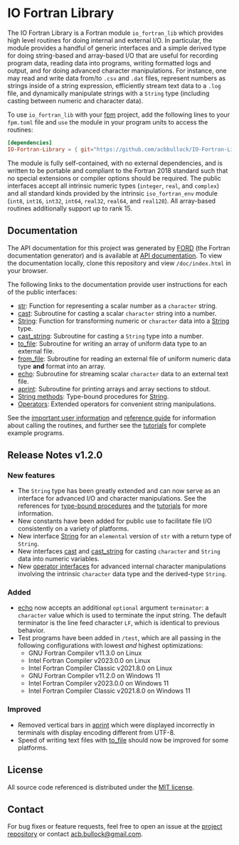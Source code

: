 # IO Fortran Library

The IO Fortran Library is a Fortran module `io_fortran_lib` which provides high level routines for doing internal and external I/O. In particular, the module provides a handful of generic interfaces and a simple derived type for doing string-based and array-based I/O that are useful for recording program data, reading data into programs, writing formatted logs and output, and for doing advanced character manipulations. For instance, one may read and write data from/to `.csv` and `.dat` files, represent numbers as strings inside of a string expression, efficiently stream text data to a `.log` file, and dynamically manipulate strings with a `String` type (including casting between numeric and character data).

To use `io_fortran_lib` with your [fpm](https://github.com/fortran-lang/fpm) project, add the following lines to your `fpm.toml` file and `use` the module in your program units to access the routines:

```toml
[dependencies]
IO-Fortran-Library = { git="https://github.com/acbbullock/IO-Fortran-Library", branch="main" }
```

The module is fully self-contained, with no external dependencies, and is written to be portable and compliant to the Fortran 2018 standard such that no special extensions or compiler options should be required. The public interfaces accept all intrinsic numeric types (`integer`, `real`, and `complex`) and all standard kinds provided by the intrinsic `iso_fortran_env` module (`int8`, `int16`, `int32`, `int64`, `real32`, `real64`, and `real128`). All array-based routines additionally support up to rank 15.

## Documentation

The API documentation for this project was generated by [FORD](https://github.com/Fortran-FOSS-Programmers/ford) (the Fortran documentation generator) and is available at [API documentation](https://acbbullock.github.io/IO-Fortran-Library/doc/index.html). To view the documentation locally, clone this repository and view `/doc/index.html` in your browser.

The following links to the documentation provide user instructions for each of the public interfaces:

* [str](https://acbbullock.github.io/IO-Fortran-Library/doc/page/Ref/str.html): Function for representing a scalar number as a `character` string.
* [cast](https://acbbullock.github.io/IO-Fortran-Library/doc/page/Ref/cast.html): Subroutine for casting a scalar `character` string into a number.
* [String](https://acbbullock.github.io/IO-Fortran-Library/doc/page/Ref/string.html): Function for transforming numeric or `character` data into a [String](https://acbbullock.github.io/IO-Fortran-Library/doc/type/string.html) type.
* [cast_string](https://acbbullock.github.io/IO-Fortran-Library/doc/page/Ref/cast_string.html): Subroutine for casting a `String` type into a number.
* [to_file](https://acbbullock.github.io/IO-Fortran-Library/doc/page/Ref/to_file.html): Subroutine for writing an array of uniform data type to an external file.
* [from_file](https://acbbullock.github.io/IO-Fortran-Library/doc/page/Ref/from_file.html): Subroutine for reading an external file of uniform numeric data type **and** format into an array.
* [echo](https://acbbullock.github.io/IO-Fortran-Library/doc/page/Ref/echo.html): Subroutine for streaming scalar `character` data to an external text file.
* [aprint](https://acbbullock.github.io/IO-Fortran-Library/doc/page/Ref/aprint.html): Subroutine for printing arrays and array sections to stdout.
* [String methods](https://acbbullock.github.io/IO-Fortran-Library/doc/page/Ref/string-methods.html): Type-bound procedures for [String](https://acbbullock.github.io/IO-Fortran-Library/doc/type/string.html).
* [Operators](https://acbbullock.github.io/IO-Fortran-Library/doc/page/Ref/operators.html): Extended operators for convenient string manipulations.

See the [important user information](https://acbbullock.github.io/IO-Fortran-Library/doc/page/UserInfo/index.html) and [reference guide](https://acbbullock.github.io/IO-Fortran-Library/doc/page/Ref/index.html) for information about calling the routines, and further see the [tutorials](https://acbbullock.github.io/IO-Fortran-Library/doc/page/Examples/index.html) for complete example programs.

## Release Notes v1.2.0

### New features

* The `String` type has been greatly extended and can now serve as an interface for advanced I/O and character manipulations. See the references for [type-bound procedures](https://acbbullock.github.io/IO-Fortran-Library/doc/page/Ref/string-methods.html) and the [tutorials](https://acbbullock.github.io/IO-Fortran-Library/doc/page/Examples/index.html) for more information.
* New constants have been added for public use to facilitate file I/O consistently on a variety of platforms.
* New interface [String](https://acbbullock.github.io/IO-Fortran-Library/doc/page/Ref/string.html) for an `elemental` version of `str` with a return type of `String`.
* New interfaces [cast](https://acbbullock.github.io/IO-Fortran-Library/doc/page/Ref/cast.html) and [cast_string](https://acbbullock.github.io/IO-Fortran-Library/doc/page/Ref/cast_string.html) for casting `character` and `String` data into numeric variables.
* New [operator interfaces](https://acbbullock.github.io/IO-Fortran-Library/doc/page/Ref/operators.html) for advanced internal character manipulations involving the intrinsic `character` data type and the derived-type `String`.

### Added

* [echo](https://acbbullock.github.io/IO-Fortran-Library/doc/page/Ref/echo.html) now accepts an additional `optional` argument `terminator`: a `character` value which is used to terminate the input string. The default terminator is the line feed character `LF`, which is identical to previous behavior.
* Test programs have been added in `/test`, which are all passing in the following configurations with lowest *and* highest optimizations:
  * GNU Fortran Compiler v11.3.0 on Linux
  * Intel Fortran Compiler v2023.0.0 on Linux
  * Intel Fortran Compiler Classic v2021.8.0 on Linux
  * GNU Fortran Compiler v11.2.0 on Windows 11
  * Intel Fortran Compiler v2023.0.0 on Windows 11
  * Intel Fortran Compiler Classic v2021.8.0 on Windows 11

### Improved

* Removed vertical bars in [aprint](https://acbbullock.github.io/IO-Fortran-Library/doc/page/Ref/aprint.html) which were displayed incorrectly in terminals with display encoding different from UTF-8.
* Speed of writing text files with [to_file](https://acbbullock.github.io/IO-Fortran-Library/doc/page/Ref/to_file.html) should now be improved for some platforms.

## License

All source code referenced is distributed under the [MIT license](https://github.com/acbbullock/IO-Fortran-Library/blob/main/LICENCE).

## Contact

For bug fixes or feature requests, feel free to open an issue at the [project repository](https://github.com/acbbullock/IO-Fortran-Library) or contact [acb.bullock@gmail.com](mailto:acb.bullock@gmail.com).
